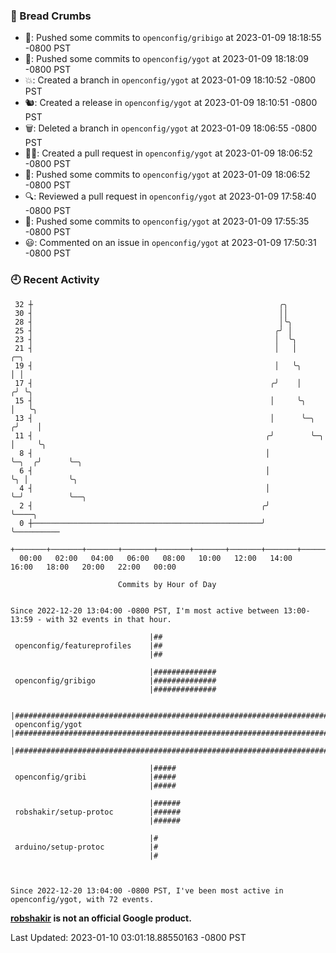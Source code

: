 ### 🍞 Bread Crumbs

 * 🚢: Pushed some commits to `openconfig/gribigo` at 2023-01-09 18:18:55 -0800 PST
 * 🚢: Pushed some commits to `openconfig/ygot` at 2023-01-09 18:18:09 -0800 PST
 * 💥: Created a branch in `openconfig/ygot` at 2023-01-09 18:10:52 -0800 PST
 * 🐿: Created a release in `openconfig/ygot` at 2023-01-09 18:10:51 -0800 PST
 * 🗑: Deleted a branch in `openconfig/ygot` at 2023-01-09 18:06:55 -0800 PST
 * ✍🏼: Created a pull request in `openconfig/ygot` at 2023-01-09 18:06:52 -0800 PST
 * 🚢: Pushed some commits to `openconfig/ygot` at 2023-01-09 18:06:52 -0800 PST
 * 🔍: Reviewed a pull request in  `openconfig/ygot` at 2023-01-09 17:58:40 -0800 PST
 * 🚢: Pushed some commits to `openconfig/ygot` at 2023-01-09 17:55:35 -0800 PST
 * 😃: Commented on an issue in `openconfig/ygot` at 2023-01-09 17:50:31 -0800 PST

### 🕘 Recent Activity
```
 32 ┼                                                       ╭╮
 30 ┤                                                       ││
 28 ┤                                                       │╰╮
 25 ┤                                                      ╭╯ │
 23 ┤                                                      │  ╰╮
 21 ┤                                                      │   │             ╭─╮
 19 ┤                                                      │   ╰╮            │ │
 17 ┤                                                     ╭╯    │           ╭╯ ╰╮
 15 ┤                                                     │     ╰╮          │   ╰╮
 13 ┤                                                     │      ╰─╮       ╭╯    │
 11 ┤                                                    ╭╯        ╰─╮     │     ╰╮
  8 ┤                                                    │           ╰─╮  ╭╯      ╰─╮
  6 ┤                                                    │             ╰╮ │         ╰╮
  4 ┤                                                    │              ╰─╯          ╰──╮
  2 ┤                                                   ╭╯                              ╰────╮
  0 ┼───────────────────────────────────────────────────╯                                    ╰──────────
    +───────+───────+───────+───────+───────+───────+───────+───────+───────+───────+───────+───────+────
  00:00   02:00   04:00   06:00   08:00   10:00   12:00   14:00   16:00   18:00   20:00   22:00   00:00   

						Commits by Hour of Day


Since 2022-12-20 13:04:00 -0800 PST, I'm most active between 13:00-13:59 - with 32 events in that hour.

```



```
                               |##
 openconfig/featureprofiles    |##
                               |##

                               |##############
 openconfig/gribigo            |##############
                               |##############

                               |########################################################################
 openconfig/ygot               |########################################################################
                               |########################################################################

                               |#####
 openconfig/gribi              |#####
                               |#####

                               |######
 robshakir/setup-protoc        |######
                               |######

                               |#
 arduino/setup-protoc          |#
                               |#



Since 2022-12-20 13:04:00 -0800 PST, I've been most active in openconfig/ygot, with 72 events.

```
**[robshakir](mailto:robjs@google.com) is not an official Google product.**  


Last Updated: 2023-01-10 03:01:18.88550163 -0800 PST
